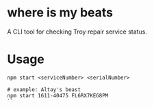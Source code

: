 # where is my beats

A CLI tool for checking Troy repair service status.

# Usage

```
npm start <serviceNumber> <serialNumber>

# example: Altay's beast
npm start 1611-40475 FL6RX7KEG8PM
``
